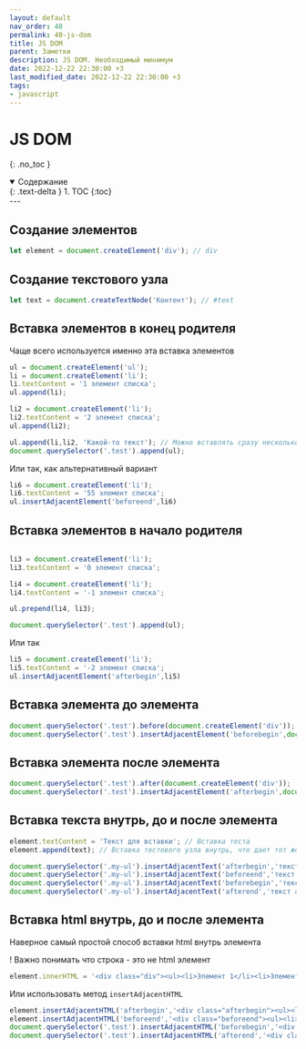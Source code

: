 ```yaml
---
layout: default
nav_order: 40
permalink: 40-js-dom
title: JS DOM
parent: Заметки
description: JS DOM. Необходимый минимум
date: 2022-12-22 22:30:00 +3
last_modified_date: 2022-12-22 22:30:00 +3
tags:
- javascript
---
```


# JS DOM
{: .no_toc }

<details open markdown="block">
  <summary>
    Содержание
  </summary>
  {: .text-delta }
1. TOC
{:toc}
</details>
---

## Создание элементов

```javascript
let element = document.createElement('div'); // div
```

## Создание текстового узла

```javascript
let text = document.createTextNode('Контент'); // #text
```

## Вставка элементов в конец родителя

Чаще всего используется именно эта вставка элементов

```javascript
ul = document.createElement('ul');
li = document.createElement('li');
li.textContent = '1 элемент списка';
ul.append(li);

li2 = document.createElement('li');
li2.textContent = '2 элемент списка';
ul.append(li2);

ul.append(li,li2, 'Какой-то текст'); // Можно вставлять сразу несколько элементов и тектовых узлов
document.querySelector('.test').append(ul);
```

Или так, как альтернативный вариант

```javascript
li6 = document.createElement('li');
li6.textContent = '55 элемент списка';
ul.insertAdjacentElement('beforeend',li6)
```

## Вставка элементов в начало родителя

```javascript

li3 = document.createElement('li');
li3.textContent = '0 элемент списка';

li4 = document.createElement('li');
li4.textContent = '-1 элемент списка';

ul.prepend(li4, li3);

document.querySelector('.test').append(ul);
```

Или так

```javascript
li5 = document.createElement('li');
li5.textContent = '-2 элемент списка';
ul.insertAdjacentElement('afterbegin',li5)
```

## Вставка элемента до элемента

```javascript
document.querySelector('.test').before(document.createElement('div'));
document.querySelector('.test').insertAdjacentElement('beforebegin',document.createElement('div'))
```

## Вставка элемента после элемента

```javascript
document.querySelector('.test').after(document.createElement('div'));
document.querySelector('.test').insertAdjacentElement('afterbegin',document.createElement('div'))
```

## Вставка текста внутрь, до и после элемента

```javascript
element.textContent = 'Текст для вставки'; // Вставка теста
element.append(text); // Вставка тестового узла внутрь, что дает тот же самый результат

document.querySelector('.my-ul').insertAdjacentText('afterbegin','текст afterbegin') // В начало элемента
document.querySelector('.my-ul').insertAdjacentText('beforeend','текст beforeend') // В конец элемента
document.querySelector('.my-ul').insertAdjacentText('beforebegin','текст beforebegin') // До элемента
document.querySelector('.my-ul').insertAdjacentText('afterend','текст afterend')  // После элемента
```

## Вставка html внутрь, до и после элемента

Наверное самый простой способ вставки html внутрь элемента

! Важно понимать что строка - это не html элемент

```javascript
element.innerHTML = '<div class="div"><ul><li>Элемент 1</li><li>Элемент 2</li></ul></div>';
```

Или использовать метод `insertAdjacentHTML`

```javascript
element.insertAdjacentHTML('afterbegin','<div class="afterbegin"><ul><li>Элемент 1</li><li>Элемент 2</li></ul></div>'); // В начало выбранного элемента
element.insertAdjacentHTML('beforeend','<div class="beforeend"><ul><li>Элемент 1</li><li>Элемент 2</li></ul></div>'); // В конец выбранного элемента
document.querySelector('.test').insertAdjacentHTML('beforebegin','<div class="beforebegin"><ul><li>Элемент 1</li><li>Элемент 2</li></ul></div>'); // Вставка выше указанного элемента
document.querySelector('.test').insertAdjacentHTML('afterend','<div class="afterend"><ul class="my-ul"><li>Элемент 1</li><li>Элемент 2</li></ul></div>'); // Вставка после указанного элемента
```
